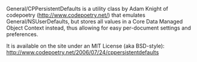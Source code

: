 General/CPPersistentDefaults is a utility class by Adam Knight of codepoetry (http://www.codepoetry.net/) that emulates General/NSUserDefaults, but stores all values in a Core Data Managed Object Context instead, thus allowing for easy per-document settings and preferences.

It is available on the site under an MIT License (aka BSD-style): http://www.codepoetry.net/2006/07/24/cppersistentdefaults